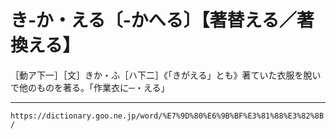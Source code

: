 # き‐か・える〔‐かへる〕【著替える／著換える】

［動ア下一］［文］きか・ふ［ハ下二］《「きがえる」とも》著ていた衣服を脫いで他のものを著る。「作業衣に─・える」

---
`https://dictionary.goo.ne.jp/word/%E7%9D%80%E6%9B%BF%E3%81%88%E3%82%8B/`